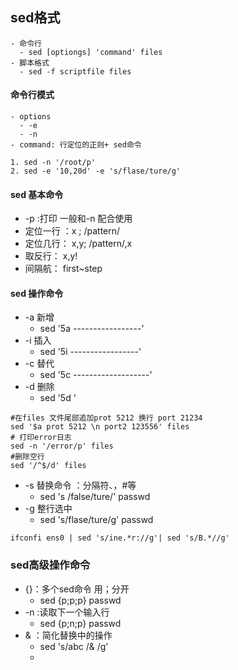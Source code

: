 ## sed格式

    - 命令行
      - sed [optiongs] 'command' files
    - 脚本格式
      - sed -f scriptfile files


#### 命令行模式
    - options 
      - -e
      - -n
    - command: 行定位的正则+ sed命令

```
1. sed -n '/root/p'
2. sed -e '10,20d' -e 's/flase/ture/g'
```


#### sed 基本命令
- -p :打印 一般和-n 配合使用
- 定位一行 ：x ; /pattern/
- 定位几行： x,y; /pattern/,x
- 取反行： x,y!
- 间隔航： first~step 


#### sed 操作命令
- -a 新增  
  - sed '5a -----------------'
- -i 插入
  - sed '5i -----------------'
- -c 替代
  - sed '5c -------------------'
- -d 删除
  - sed '5d '

```
#在files 文件尾部追加prot 5212 换行 port 21234
sed '$a prot 5212 \n port2 123556' files
# 打印error日志
sed -n '/error/p' files
#删除空行
sed '/^$/d' files
```

- -s 替换命令 ：分隔符、，#等
  - sed 's /false/ture/' passwd
- -g 整行选中
  - sed 's/flase/ture/g' passwd

```
ifconfi ens0 | sed 's/ine.*r://g'| sed 's/B.*//g'
```
### sed高级操作命令
- {}：多个sed命令 用；分开
  - sed {p;p;p} passwd
- -n :读取下一个输入行
  - sed {p;n;p} passwd
- & ：简化替换中的操作
  - sed 's/abc /&  /g' 
  -  